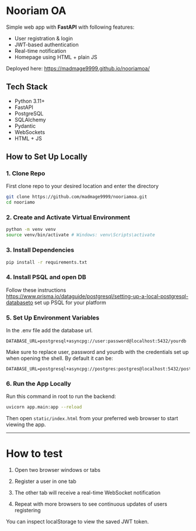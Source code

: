 # Nooriam OA

Simple web app with **FastAPI** with following features:

- User registration & login
- JWT-based authentication
- Real-time notification
- Homepage using HTML + plain JS

Deployed here: https://madmage9999.github.io/nooriamoa/

## Tech Stack

- Python 3.11+
- FastAPI
- PostgreSQL
- SQLAlchemy
- Pydantic
- WebSockets
- HTML + JS



## How to Set Up Locally

### 1. Clone Repo

First clone repo to your desired location and enter the directory

```bash
git clone https://github.com/madmage9999/nooriamoa.git
cd nooriamo
```

### 2. Create and Activate Virtual Environment
```bash
python -m venv venv
source venv/bin/activate # Windows: venv\Scripts\activate
```

### 3. Install Dependencies
```bash
pip install -r requirements.txt
```

### 4. Install PSQL and open DB 

Follow these instructions https://www.prisma.io/dataguide/postgresql/setting-up-a-local-postgresql-databaseto set up PSQL for your platform

### 5. Set Up Environment Variables

In the .env file add the database url.
```env
DATABASE_URL=postgresql+asyncpg://user:password@localhost:5432/yourdb
```
Make sure to replace user, password and yourdb with the credentials set up when opening the shell. By default it can be:
```env
DATABASE_URL=postgresql+asyncpg://postgres:postgres@localhost:5432/postgres
```

### 6. Run the App Locally

Run this command in root to run the backend:
```bash
uvicorn app.main:app --reload
```

Then open `static/index.html` from your preferred web browser to start viewing the app.


---

# How to test

1. Open two browser windows or tabs

2. Register a user in one tab

3. The other tab will receive a real-time WebSocket notification

4. Repeat with more browsers to see continuous updates of users registering

You can inspect localStorage to view the saved JWT token.
